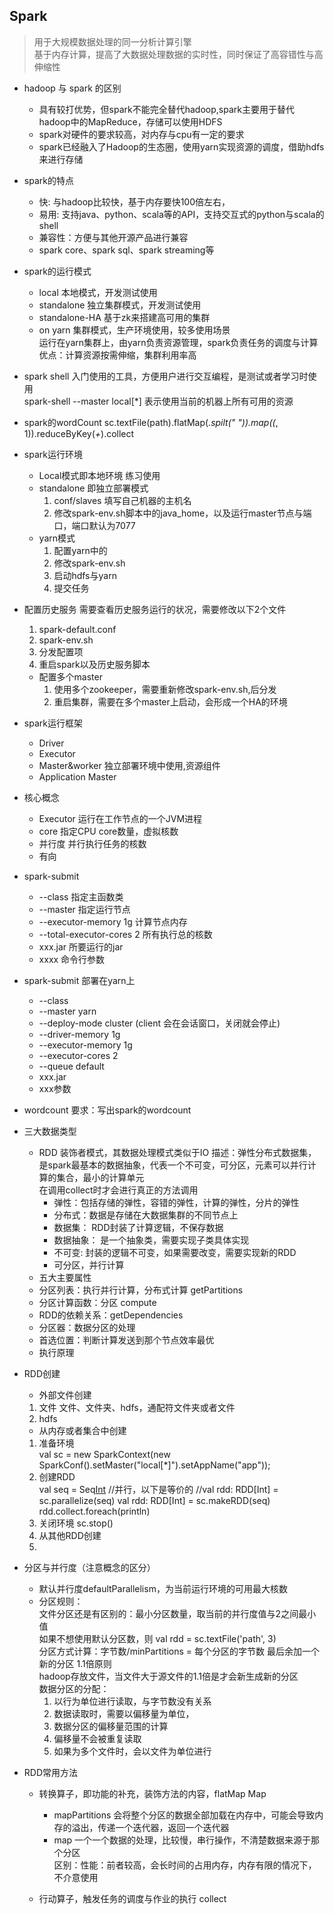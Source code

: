 ## Spark
> 用于大规模数据处理的同一分析计算引擎  
> 基于内存计算，提高了大数据处理数据的实时性，同时保证了高容错性与高伸缩性 
- hadoop 与 spark 的区别
  - 具有较打优势，但spark不能完全替代hadoop,spark主要用于替代hadoop中的MapReduce，存储可以使用HDFS  
  - spark对硬件的要求较高，对内存与cpu有一定的要求  
  - spark已经融入了Hadoop的生态圈，使用yarn实现资源的调度，借助hdfs来进行存储
- spark的特点
  - 快: 与hadoop比较快，基于内存要快100倍左右，
  - 易用: 支持java、python、scala等的API，支持交互式的python与scala的shell
  - 兼容性：方便与其他开源产品进行兼容
  - spark core、spark sql、spark streaming等
- spark的运行模式
  - local  本地模式，开发测试使用
  - standalone 独立集群模式，开发测试使用
  - standalone-HA  基于zk来搭建高可用的集群
  - on yarn 集群模式，生产环境使用，较多使用场景  
    运行在yarn集群上，由yarn负责资源管理，spark负责任务的调度与计算  
    优点：计算资源按需伸缩，集群利用率高  
- spark shell
  入门使用的工具，方便用户进行交互编程，是测试或者学习时使用  
  spark-shell --master local[*] 表示使用当前的机器上所有可用的资源  
- spark的wordCount
  sc.textFile(path).flatMap(_.spilt(" ")).map((_, 1)).reduceByKey(_+_).collect  

- spark运行环境
  - Local模式即本地环境 练习使用
  - standalone 即独立部署模式
    1. conf/slaves 填写自己机器的主机名
    2. 修改spark-env.sh脚本中的java_home，以及运行master节点与端口，端口默认为7077
  - yarn模式
    1. 配置yarn中的
    2. 修改spark-env.sh
    3. 启动hdfs与yarn
    4. 提交任务
- 配置历史服务
  需要查看历史服务运行的状况，需要修改以下2个文件
  1. spark-default.conf
  2. spark-env.sh
  3. 分发配置项
  4. 重启spark以及历史服务脚本
  - 配置多个master  
    1. 使用多个zookeeper，需要重新修改spark-env.sh,后分发
    2. 重启集群，需要在多个master上启动，会形成一个HA的环境
- spark运行框架
  - Driver
  - Executor
  - Master&worker  独立部署环境中使用,资源组件
  - Application Master 
- 核心概念
  - Executor  运行在工作节点的一个JVM进程
  - core  指定CPU core数量，虚拟核数
  - 并行度  并行执行任务的核数
  - 有向
- spark-submit
  - --class  指定主函数类
  - --master 指定运行节点
  - --executor-memory 1g  计算节点内存
  - --total-executor-cores 2  所有执行总的核数
  - xxx.jar  所要运行的jar
  - xxxx 命令行参数
- spark-submit  部署在yarn上
  - --class
  - --master yarn 
  - --deploy-mode cluster  (client 会在会话窗口，关闭就会停止)
  - --driver-memory 1g 
  - --executor-memory 1g
  - --executor-cores 2
  - --queue default 
  - xxx.jar 
  - xxx参数
- wordcount
  要求：写出spark的wordcount
- 三大数据类型
  - RDD  装饰者模式，其数据处理模式类似于IO
  描述：弹性分布式数据集，是spark最基本的数据抽象，代表一个不可变，可分区，元素可以并行计算的集合，最小的计算单元  
  在调用collect时才会进行真正的方法调用  
    - 弹性：包括存储的弹性，容错的弹性，计算的弹性，分片的弹性
    - 分布式：数据是存储在大数据集群的不同节点上
    - 数据集： RDD封装了计算逻辑，不保存数据
    - 数据抽象： 是一个抽象类，需要实现子类具体实现
    - 不可变: 封装的逻辑不可变，如果需要改变，需要实现新的RDD
    - 可分区，并行计算 
  -  五大主要属性
    - 分区列表：执行并行计算，分布式计算  getPartitions
    - 分区计算函数：分区    compute
    - RDD的依赖关系：getDependencies 
    - 分区器：数据分区的处理
    - 首选位置：判断计算发送到那个节点效率最优
  - 执行原理
    
- RDD创建
  -  外部文件创建  
    1. 文件  文件、文件夹、hdfs，通配符文件夹或者文件
    2. hdfs
  -  从内存或者集合中创建 
    1. 准备环境  
    val sc = new SparkContext(new SparkConf().setMaster("local[*]").setAppName("app"));
    2. 创建RDD  
    val seq = Seq[Int](1,2,3,4)
    //并行，以下是等价的
    //val rdd: RDD[Int] = sc.parallelize(seq)
    val rdd: RDD[Int] = sc.makeRDD(seq)
    rdd.collect.foreach(println)
    3. 关闭环境 
    sc.stop()
  3. 从其他RDD创建
  4. 
- 分区与并行度（注意概念的区分）
  - 默认并行度defaultParallelism，为当前运行环境的可用最大核数
  - 分区规则：  
    文件分区还是有区别的：最小分区数量，取当前的并行度值与2之间最小值  
    如果不想使用默认分区数，则  val rdd = sc.textFile('path', 3)  
    分区方式计算：字节数/minPartitions = 每个分区的字节数  最后余加一个新的分区  1.1倍原则  
    hadoop存放文件，当文件大于源文件的1.1倍是才会新生成新的分区  
    数据分区的分配：  
    1. 以行为单位进行读取，与字节数没有关系
    2. 数据读取时，需要以偏移量为单位，
    3. 数据分区的偏移量范围的计算
    4. 偏移量不会被重复读取
    5. 如果为多个文件时，会以文件为单位进行
- RDD常用方法
  - 转换算子，即功能的补充，装饰方法的内容，flatMap  Map 
    - mapPartitions  会将整个分区的数据全部加载在内存中，可能会导致内存的溢出，传递一个迭代器，返回一个迭代器
    - map  一个一个数据的处理，比较慢，串行操作，不清楚数据来源于那个分区  
    区别：性能：前者较高，会长时间的占用内存，内存有限的情况下，不介意使用

  - 行动算子，触发任务的调度与作业的执行  collect 
  
  



